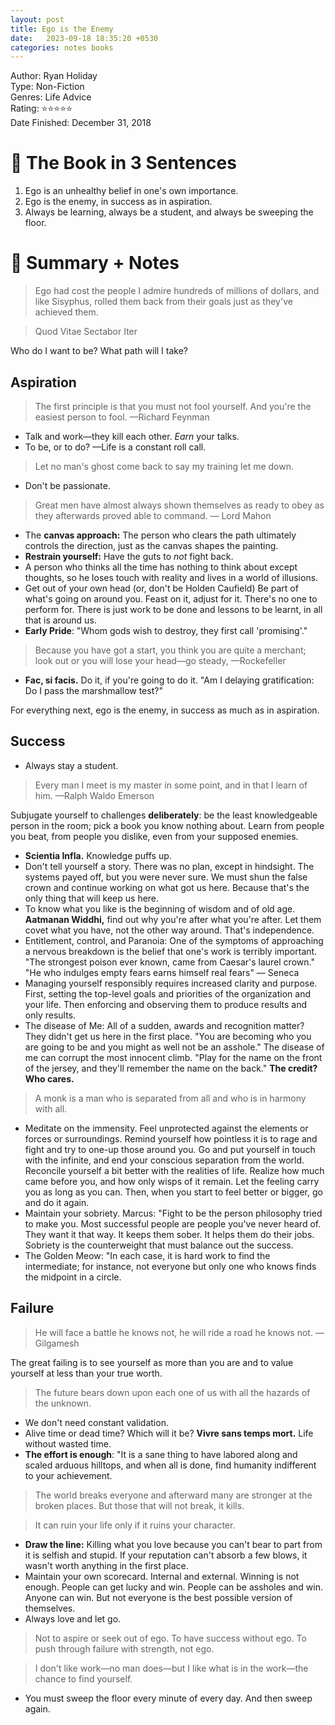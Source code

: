 ```yaml
--- 
layout: post
title: Ego is the Enemy
date:   2023-09-18 18:35:20 +0530
categories: notes books
---
```


Author: Ryan Holiday  
Type: Non-Fiction  
Genres: Life Advice  
Rating: ⭐⭐⭐⭐⭐  
Date Finished: December 31, 2018  

# 🚀 The Book in 3 Sentences

1. Ego is an unhealthy belief in one's own importance.
2. Ego is the enemy, in success as in aspiration.
3. Always be learning, always be a student, and always be sweeping the floor.

# 📒 Summary + Notes

> Ego had cost the people I admire hundreds of millions of dollars, and like Sisyphus, rolled them back from their goals just as they've achieved them.
> 

> Quod Vitae Sectabor Iter

Who do I want to be? What path will I take?

## Aspiration

> The first principle is that you must not fool yourself. And you're the easiest person to fool. 
—Richard Feynman

- Talk and work—they kill each other. *Earn* your talks.
- To be, or to do? —Life is a constant roll call.

> Let no man's ghost come back to say my training let me down.
 
- Don't be passionate.

> Great men have almost always shown themselves as ready to obey as they afterwards proved able to command. — Lord Mahon
 
- The **canvas approach:** The person who clears the path ultimately controls the direction, just as the canvas shapes the painting.
- **Restrain yourself:** Have the guts to *not* fight back.
- A person who thinks all the time has nothing to think about except thoughts, so he loses touch with reality and lives in a world of illusions.
- Get out of your own head (or, don't be Holden Caufield)
Be part of what's going on around you. Feast on it, adjust for it. There's no one to perform for. There is just work to be done and lessons to be learnt, in all that is around us.
- **Early Pride**: "Whom gods wish to destroy, they first call 'promising'."

> Because you have got a start, you think you are quite a merchant; look out or you will lose your head—go steady, —Rockefeller
 
- **Fac, si facis.** Do it, if you're going to do it.
"Am I delaying gratification: Do I pass the marshmallow test?"

For everything next, ego is the enemy, in success as much as in aspiration.

## Success

- Always stay a student.

> Every man I meet is my master in some point, and in that I learn of him. —Ralph Waldo Emerson
 

Subjugate yourself to challenges **deliberately**: be the least knowledgeable person in the room; pick a book you know nothing about. Learn from people you beat, from people you dislike, even from your supposed enemies.

- **Scientia Infla.** Knowledge puffs up.
- Don't tell yourself a story. There was no plan, except in hindsight. The systems payed off, but you were never sure. We must shun the false crown and continue working on what got us here. Because that's the only thing that will keep us here.
- To know what you like is the beginning of wisdom and of old age. **Aatmanan Widdhi,** find out why you're after what you're after. Let them covet what you have, not the other way around. That's independence.
- Entitlement, control, and Paranoia: One of the symptoms of approaching a nervous breakdown is the belief that one's work is terribly important. "The strongest poison ever known, came from Caesar's laurel crown." "He who indulges empty fears earns himself real fears" — Seneca
- Managing yourself responsibly requires increased clarity and purpose. First, setting the top-level goals and priorities of the organization and your life. Then enforcing and observing them to produce results and only results.
- The disease of Me: All of a sudden, awards and recognition matter? They didn't get us here in the first place. "You are becoming who you are going to be and you might as well not be an asshole." The disease of me can corrupt the most innocent climb. "Play for the name on the front of the jersey, and they'll remember the name on the back." **The credit? Who cares.**

> A monk is a man who is separated from all and who is in harmony with all.
 
- Meditate on the immensity.
Feel unprotected against the elements or forces or surroundings. Remind yourself how pointless it is to rage and fight and try to one-up those around you. Go and put yourself in touch with the infinite, and end your conscious separation from the world. Reconcile yourself a bit better with the realities of life. Realize how much came before you, and how only wisps of it remain.
Let the feeling carry you as long as you can. Then, when you start to feel better or bigger, go and do it again.
- Maintain your sobriety. Marcus: "Fight to be the person philosophy tried to make you. Most successful people are people you've never heard of. They want it that way. It keeps them sober. It helps them do their jobs.
Sobriety is the counterweight that must balance out the success.
- The Golden Meow: "In each case, it is hard work to find the intermediate; for instance, not everyone but only one who knows finds the midpoint in a circle.

## Failure

> He will face a battle he knows not, 
he will ride a road he knows not.
—Gilgamesh
 

The great failing is to see yourself as more than you are and to value yourself at less than your true worth.

> The future bears down upon each one of us with all the hazards of the unknown.
 
- We don't need constant validation.
- Alive time or dead time? Which will it be?
**Vivre sans temps mort.** Life without wasted time.
- **The effort is enough**: "It is a sane thing to have labored along and scaled arduous hilltops, and when all is done, find humanity indifferent to your achievement.

> The world breaks everyone and afterward many are stronger at the broken places. But those that will not break, it kills.
 

> It can ruin your life only if it ruins your character.
 
- **Draw the line:** Killing what you love because you can't bear to part from it is selfish and stupid. If your reputation can't absorb a few blows, it wasn't worth anything in the first place.
- Maintain your own scorecard. Internal and external. Winning is not enough. People can get lucky and win. People can be assholes and win. Anyone can win. But not everyone is the best possible version of themselves.
- Always love and let go.

> Not to aspire or seek out of ego.
To have success without ego.
To push through failure with strength, not ego.

> I don't like work—no man does—but I like what is in the work—the chance to find yourself.
 
- You must sweep the floor every minute of every day. And then sweep again.
